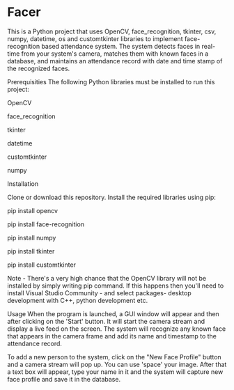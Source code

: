 # Facer
This is a Python project that uses OpenCV, face_recognition, tkinter, csv, numpy, datetime, os and customtkinter libraries to implement face-recognition based attendance system. The system detects faces in real-time from your system's camera, matches them with known faces in a database, and maintains an attendance record with date and time stamp of the recognized faces.

Prerequisities
The following Python libraries must be installed to run this project:

OpenCV

face_recognition

tkinter

datetime

customtkinter

numpy


Installation

Clone or download this repository.
Install the required libraries using pip:

pip install opencv

pip install face-recognition

pip install numpy

pip install tkinter

pip install customtkinter

Note - There's a very high chance that the OpenCV library will not be installed by simply writing pip command. If this happens then you'll need to install Visual Studio Community - and select packages- desktop development with C++, python development etc.

Usage
When the program is launched, a GUI window will appear and then after clicking on the 'Start' button. It will start the camera stream and display a live feed on the screen. The system will recognize any known face that appears in the camera frame and add its name and timestamp to the attendance record.

To add a new person to the system, click on the "New Face Profile" button and a camera stream will pop up. You can use 'space' your image. After that a text box will appear, type your name in it and the system will capture new face profile and save it in the database.
